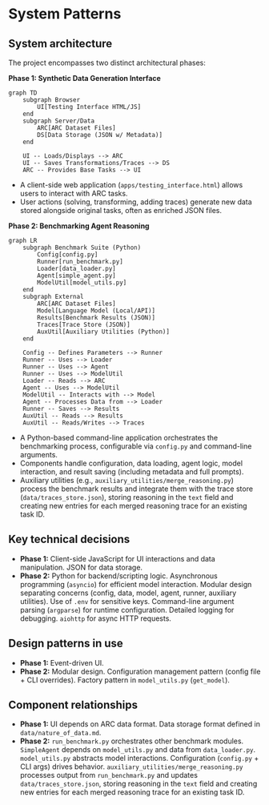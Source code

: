 # System Patterns

## System architecture

The project encompasses two distinct architectural phases:

**Phase 1: Synthetic Data Generation Interface**

```mermaid
graph TD
    subgraph Browser
        UI[Testing Interface HTML/JS]
    end
    subgraph Server/Data
        ARC[ARC Dataset Files]
        DS[Data Storage (JSON w/ Metadata)]
    end

    UI -- Loads/Displays --> ARC
    UI -- Saves Transformations/Traces --> DS
    ARC -- Provides Base Tasks --> UI
```
*   A client-side web application (`apps/testing_interface.html`) allows users to interact with ARC tasks.
*   User actions (solving, transforming, adding traces) generate new data stored alongside original tasks, often as enriched JSON files.

**Phase 2: Benchmarking Agent Reasoning**

```mermaid
graph LR
    subgraph Benchmark Suite (Python)
        Config[config.py]
        Runner[run_benchmark.py]
        Loader[data_loader.py]
        Agent[simple_agent.py]
        ModelUtil[model_utils.py]
    end
    subgraph External
        ARC[ARC Dataset Files]
        Model[Language Model (Local/API)]
        Results[Benchmark Results (JSON)]
        Traces[Trace Store (JSON)]
        AuxUtil[Auxiliary Utilities (Python)]
    end

    Config -- Defines Parameters --> Runner
    Runner -- Uses --> Loader
    Runner -- Uses --> Agent
    Runner -- Uses --> ModelUtil
    Loader -- Reads --> ARC
    Agent -- Uses --> ModelUtil
    ModelUtil -- Interacts with --> Model
    Agent -- Processes Data from --> Loader
    Runner -- Saves --> Results
    AuxUtil -- Reads --> Results
    AuxUtil -- Reads/Writes --> Traces
```
*   A Python-based command-line application orchestrates the benchmarking process, configurable via `config.py` and command-line arguments.
*   Components handle configuration, data loading, agent logic, model interaction, and result saving (including metadata and full prompts).
*   Auxiliary utilities (e.g., `auxiliary_utilities/merge_reasoning.py`) process the benchmark results and integrate them with the trace store (`data/traces_store.json`), storing reasoning in the `text` field and creating new entries for each merged reasoning trace for an existing task ID.

## Key technical decisions

*   **Phase 1:** Client-side JavaScript for UI interactions and data manipulation. JSON for data storage.
*   **Phase 2:** Python for backend/scripting logic. Asynchronous programming (`asyncio`) for efficient model interaction. Modular design separating concerns (config, data, model, agent, runner, auxiliary utilities). Use of `.env` for sensitive keys. Command-line argument parsing (`argparse`) for runtime configuration. Detailed logging for debugging. `aiohttp` for async HTTP requests.

## Design patterns in use

*   **Phase 1:** Event-driven UI.
*   **Phase 2:** Modular design. Configuration management pattern (config file + CLI overrides). Factory pattern in `model_utils.py` (`get_model`).

## Component relationships

*   **Phase 1:** UI depends on ARC data format. Data storage format defined in `data/nature_of_data.md`.
*   **Phase 2:** `run_benchmark.py` orchestrates other benchmark modules. `SimpleAgent` depends on `model_utils.py` and data from `data_loader.py`. `model_utils.py` abstracts model interactions. Configuration (`config.py` + CLI args) drives behavior. `auxiliary_utilities/merge_reasoning.py` processes output from `run_benchmark.py` and updates `data/traces_store.json`, storing reasoning in the `text` field and creating new entries for each merged reasoning trace for an existing task ID.
